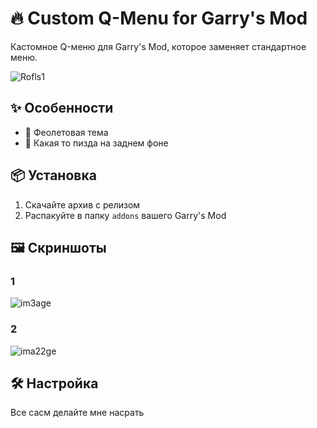 # 🔥 Custom Q-Menu for Garry's Mod

Кастомное Q-меню для Garry's Mod, которое заменяет стандартное меню.

![Rofls1](https://github.com/user-attachments/assets/88511560-1f84-447c-a713-fe6ded5b7edf) <!-- Замените на свой скриншот -->

## ✨ Особенности
- 💜 Феолетовая тема
- 🧡 Какая то пизда на заднем фоне


## 📦 Установка
1. Скачайте архив с релизом
2. Распакуйте в папку `addons` вашего Garry's Mod

## 🖼️ Скриншоты

### 1
![im3age](https://github.com/user-attachments/assets/d7928fd9-63f5-4ced-b8e5-4c749cbd8355) <!-- Замените на свой скриншот -->

### 2
![ima22ge](https://github.com/user-attachments/assets/0617cd4a-f0a8-406a-8991-3100e3a31113) <!-- Замените на свой скриншот -->

## 🛠️ Настройка
Все сасм делайте мне насрать

